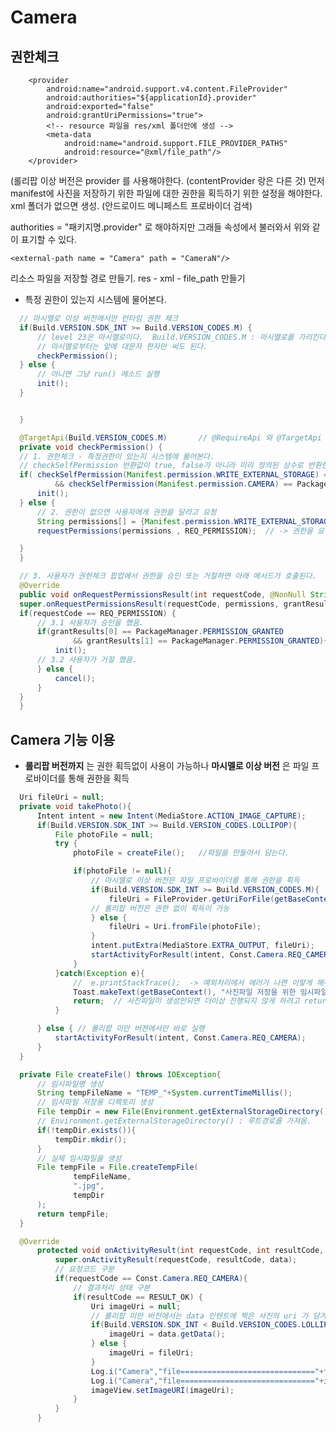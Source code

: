 # Camera

## 권한체크


 <!-- 사진을 저장하기 위한 파일에 대한 권한을 획득하기 위한 설정 -->
        <provider
            android:name="android.support.v4.content.FileProvider"
            android:authorities="${applicationId}.provider"
            android:exported="false"
            android:grantUriPermissions="true">
            <!-- resource 파일을 res/xml 폴더안에 생성 -->
            <meta-data
                android:name="android.support.FILE_PROVIDER_PATHS"
                android:resource="@xml/file_path"/>
        </provider>
(롤리팝 이상 버전은 provider 를 사용해야한다. (contentProvider 랑은 다른 것) 먼저 manifest에 사진을 저장하기 위한 파일에 대한 권한을 획득하기 위한 설정을 해야한다. xml 폴더가 없으면 생성. (안드로이드 메니페스트 프로바이더 검색)

authorities = "패키지명.provider" 로 해야하지만 그래들 속성에서 불러와서 위와 같이 표기할 수 있다.

<paths>
    <!-- path = /External Storage/CameraN 가 된다 -->
    <!-- name = content:// 로 시작하는 uri 주소체계의 suffix가 된다. -->

    <external-path name = "Camera" path = "CameraN"/>
</paths>
리소스 파일을 저장할 경로 만들기. res - xml - file_path 만들기



- 특정 권한이 있는지 시스템에 물어본다.
```java
  // 마시멜로 이상 버전에서만 런타임 권한 체크
  if(Build.VERSION.SDK_INT >= Build.VERSION_CODES.M) {
      // level 23은 마시멜로이다.  Build.VERSION_CODES.M : 마시멜로를 가리킨다.
      // 마시멜로부터는 앞에 대문자 한자만 써도 된다.
      checkPermission();
  } else {
      // 아니면 그냥 run() 메소드 실행
      init();
  }


  }

  @TargetApi(Build.VERSION_CODES.M)       // @RequireApi 와 @TargetApi 는 동일하다고 생각해도 된다.
  private void checkPermission() {
  // 1. 권한체크 - 특정권한이 있는지 시스템에 물어본다.
  // checkSelfPermission 반환값이 true, false가 아니라 미리 정의된 상수로 반환한다.
  if( checkSelfPermission(Manifest.permission.WRITE_EXTERNAL_STORAGE) == PackageManager.PERMISSION_GRANTED
          && checkSelfPermission(Manifest.permission.CAMERA) == PackageManager.PERMISSION_GRANTED) {
      init();
  } else {
      // 2. 권한이 없으면 사용자에게 권한을 달라고 요청
      String permissions[] = {Manifest.permission.WRITE_EXTERNAL_STORAGE, Manifest.permission.CAMERA}; // 동시에 여러개 호출할 수 있으니까 복수로
      requestPermissions(permissions , REQ_PERMISSION);  // -> 권한을 요구하는 팝업이 사용자 화면에 노출된다.

  }
  }

  // 3. 사용자가 권한체크 팝업에서 권한을 승인 또는 거절하면 아래 메서드가 호출된다.
  @Override
  public void onRequestPermissionsResult(int requestCode, @NonNull String[] permissions, @NonNull int[] grantResults) {
  super.onRequestPermissionsResult(requestCode, permissions, grantResults);
  if(requestCode == REQ_PERMISSION) {
      // 3.1 사용자가 승인을 했음.
      if(grantResults[0] == PackageManager.PERMISSION_GRANTED
              && grantResults[1] == PackageManager.PERMISSION_GRANTED){
          init();
      // 3.2 사용자가 거절 했음.
      } else {
          cancel();
      }
  }
  }
```

## Camera 기능 이용
- **롤리팝 버전까지** 는 권한 획득없이 사용이 가능하나
  **마시멜로 이상 버전** 은 파일 프로바이더를 통해 권한을 획득

```java
  Uri fileUri = null;
  private void takePhoto(){
      Intent intent = new Intent(MediaStore.ACTION_IMAGE_CAPTURE);
      if(Build.VERSION.SDK_INT >= Build.VERSION_CODES.LOLLIPOP){
          File photoFile = null;
          try {
              photoFile = createFile();   //파일을 만들어서 담는다.

              if(photoFile != null){
                  // 마시멜로 이상 버전은 파일 프로바이더를 통해 권한을 획득
                  if(Build.VERSION.SDK_INT >= Build.VERSION_CODES.M){
                      fileUri = FileProvider.getUriForFile(getBaseContext(), BuildConfig.APPLICATION_ID+".provider", photoFile);
                  // 롤리팝 버전은 권한 없이 획득이 가능
                  } else {
                      fileUri = Uri.fromFile(photoFile);
                  }
                  intent.putExtra(MediaStore.EXTRA_OUTPUT, fileUri);
                  startActivityForResult(intent, Const.Camera.REQ_CAMERA);
              }
          }catch(Exception e){
              //  e.printStackTrace();  -> 예외처리에서 에러가 나면 이렇게 해주면 에러를 확인할 수 있다.
              Toast.makeText(getBaseContext(), "사진파일 저장을 위한 임시파일을 생성할 수 없습니다.", Toast.LENGTH_SHORT).show();
              return;  // 사진파일이 생성안되면 더이상 진행되지 않게 하려고 return; 한다.
          }

      } else { // 롤리팝 미만 버젼에서만 바로 실행
          startActivityForResult(intent, Const.Camera.REQ_CAMERA);
      }
  }

  private File createFile() throws IOException{
      // 임시파일명 생성
      String tempFileName = "TEMP_"+System.currentTimeMillis();
      // 임시파일 저장용 디렉토리 생성
      File tempDir = new File(Environment.getExternalStorageDirectory() + "/CameraN/");
      // Environment.getExternalStorageDirectory() : 루트경로를 가져옴.
      if(!tempDir.exists()){
          tempDir.mkdir();
      }
      // 실제 임시파일을 생성
      File tempFile = File.createTempFile(
              tempFileName,
              ".jpg",
              tempDir
      );
      return tempFile;
  }

  @Override
      protected void onActivityResult(int requestCode, int resultCode, Intent data) {
          super.onActivityResult(requestCode, resultCode, data);
          // 요청코드 구분
          if(requestCode == Const.Camera.REQ_CAMERA){
              // 결과처리 상태 구분
              if(resultCode == RESULT_OK) {
                  Uri imageUri = null;
                  // 롤리팝 미만 버전에서는 data 인텐트에 찍은 사진의 uri 가 담겨온다.
                  if(Build.VERSION.SDK_INT < Build.VERSION_CODES.LOLLIPOP){
                      imageUri = data.getData();
                  } else {
                      imageUri = fileUri;
                  }
                  Log.i("Camera","file=============================="+fileUri);
                  Log.i("Camera","file=============================="+imageUri);
                  imageView.setImageURI(imageUri);
              }
          }
      }
```
